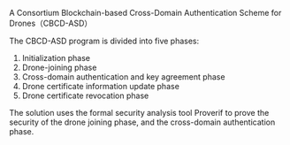 A Consortium Blockchain-based Cross-Domain Authentication Scheme for Drones（CBCD-ASD）

The CBCD-ASD program is divided into five phases:
1. Initialization phase
2. Drone-joining phase
3. Cross-domain authentication and key agreement phase
4. Drone certificate information update phase
5. Drone certificate revocation phase

The solution uses the formal security analysis tool Proverif to prove the security of the drone joining phase, and the cross-domain authentication phase.
